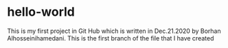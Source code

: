 # hello-world
This is my first project in Git Hub which is written in Dec.21.2020 by Borhan Alhosseinihamedani. This is the first branch of the file that I have created
